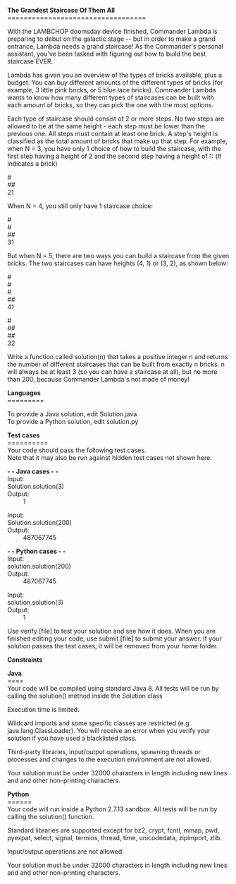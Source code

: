 **The Grandest Staircase Of Them All**<br>
\==================================

With the LAMBCHOP doomsday device finished, Commander Lambda is preparing to debut on the galactic stage -- but in order to make a grand entrance, Lambda needs a grand staircase! As the Commander's personal assistant, you've been tasked with figuring out how to build the best staircase EVER. 

Lambda has given you an overview of the types of bricks available, plus a budget. You can buy different amounts of the different types of bricks (for example, 3 little pink bricks, or 5 blue lace bricks). Commander Lambda wants to know how many different types of staircases can be built with each amount of bricks, so they can pick the one with the most options. 

Each type of staircase should consist of 2 or more steps.  No two steps are allowed to be at the same height - each step must be lower than the previous one. All steps must contain at least one brick. A step's height is classified as the total amount of bricks that make up that step.
For example, when N = 3, you have only 1 choice of how to build the staircase, with the first step having a height of 2 and the second step having a height of 1: (# indicates a brick)

#<br>
##<br>
21

When N = 4, you still only have 1 staircase choice:

#<br>
#<br>
##<br>
31
 
But when N = 5, there are two ways you can build a staircase from the given bricks. The two staircases can have heights (4, 1) or (3, 2), as shown below:

#<br>
#<br>
#<br>
##<br>
41

#<br>
##<br>
##<br>
32

Write a function called solution(n) that takes a positive integer n and returns the number of different staircases that can be built from exactly n bricks. n will always be at least 3 (so you can have a staircase at all), but no more than 200, because Commander Lambda's not made of money!

**Languages**<br> 
\=========

To provide a Java solution, edit Solution.java<br>
To provide a Python solution, edit solution.py

**Test cases**<br> 
\==========<br>
Your code should pass the following test cases.<br>
Note that it may also be run against hidden test cases not shown here.

**- - Java cases - -**<br> 
Input:<br>
Solution.solution(3)<br>
Output:<br>
&nbsp;&nbsp;&nbsp;&nbsp;&nbsp;&nbsp;&nbsp;&nbsp;&nbsp;1 

Input:<br> 
Solution.solution(200)<br> 
Output:<br> 
&nbsp;&nbsp;&nbsp;&nbsp;&nbsp;&nbsp;&nbsp;&nbsp;&nbsp;487067745

**- - Python cases - -**<br>
Input:<br>
solution.solution(200)<br>
Output:<br>
&nbsp;&nbsp;&nbsp;&nbsp;&nbsp;&nbsp;&nbsp;&nbsp;&nbsp;487067745

Input:<br>
solution.solution(3)<br> 
Output:<br> 
&nbsp;&nbsp;&nbsp;&nbsp;&nbsp;&nbsp;&nbsp;&nbsp;&nbsp;1

Use verify [file] to test your solution and see how it does. When you are finished editing your code, use submit [file] to submit your answer. If your solution passes the test cases, it will be removed from your home folder.

**Constraints**<br>

**Java**<br>
\====<br>
Your code will be compiled using standard Java 8. All tests will be run by calling the solution() method inside the Solution class

Execution time is limited.

Wildcard imports and some specific classes are restricted (e.g. java.lang.ClassLoader). You will receive an error when you verify your solution if you have used a blacklisted class.

Third-party libraries, input/output operations, spawning threads or processes and changes to the execution environment are not allowed.

Your solution must be under 32000 characters in length including new lines and and other non-printing characters.

**Python**<br> 
\======<br>
Your code will run inside a Python 2.7.13 sandbox. All tests will be run by calling the solution() function.

Standard libraries are supported except for bz2, crypt, fcntl, mmap, pwd, pyexpat, select, signal, termios, thread, time, unicodedata, zipimport, zlib.

Input/output operations are not allowed.

Your solution must be under 32000 characters in length including new lines and and other non-printing characters.